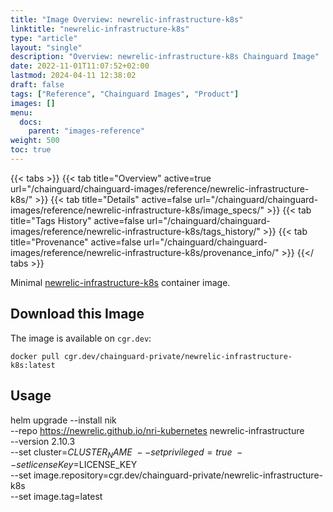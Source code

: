 ```yaml
---
title: "Image Overview: newrelic-infrastructure-k8s"
linktitle: "newrelic-infrastructure-k8s"
type: "article"
layout: "single"
description: "Overview: newrelic-infrastructure-k8s Chainguard Image"
date: 2022-11-01T11:07:52+02:00
lastmod: 2024-04-11 12:38:02
draft: false
tags: ["Reference", "Chainguard Images", "Product"]
images: []
menu: 
  docs: 
    parent: "images-reference"
weight: 500
toc: true
---
```


{{< tabs >}}
{{< tab title="Overview" active=true url="/chainguard/chainguard-images/reference/newrelic-infrastructure-k8s/" >}}
{{< tab title="Details" active=false url="/chainguard/chainguard-images/reference/newrelic-infrastructure-k8s/image_specs/" >}}
{{< tab title="Tags History" active=false url="/chainguard/chainguard-images/reference/newrelic-infrastructure-k8s/tags_history/" >}}
{{< tab title="Provenance" active=false url="/chainguard/chainguard-images/reference/newrelic-infrastructure-k8s/provenance_info/" >}}
{{</ tabs >}}



<!--overview:start-->
Minimal [newrelic-infrastructure-k8s](https://github.com/newrelic/nri-kubernetes/tree/v2) container image.
<!--overview:end-->

## Download this Image

The image is available on `cgr.dev`:

```
docker pull cgr.dev/chainguard-private/newrelic-infrastructure-k8s:latest
```


<!--body:start-->
## Usage
helm upgrade --install nik \
  --repo https://newrelic.github.io/nri-kubernetes newrelic-infrastructure \
  --version 2.10.3 \
  --set cluster=$CLUSTER_NAME \
  --set privileged=true \
  --set licenseKey=$LICENSE_KEY \
  --set image.repository=cgr.dev/chainguard-private/newrelic-infrastructure-k8s \
  --set image.tag=latest

